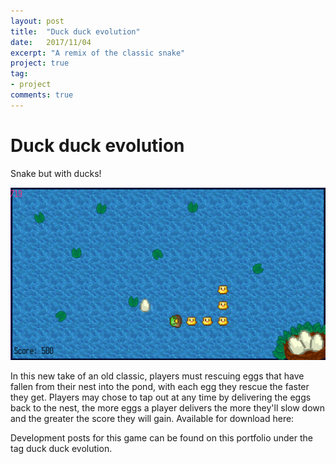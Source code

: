 ```yaml
---
layout: post
title:  "Duck duck evolution"
date:   2017/11/04
excerpt: "A remix of the classic snake"
project: true
tag:
- project
comments: true
---
```


# Duck duck evolution
Snake but with ducks!

<img src="../assets/img/duck_game.png">

In this new take of an old classic, players must rescuing eggs that have fallen from their nest into the pond, with each egg they rescue the faster they get. Players may chose to tap out at any time by delivering the eggs back to the nest, the more eggs a player delivers the more they'll slow down and the greater the score they will gain.
Available for download here:

Development posts for this game can be found on this portfolio under the tag duck duck evolution.